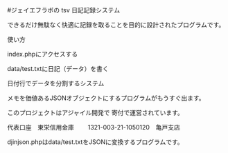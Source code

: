 
#ジェイエフラボの tsv
日記記録システム

できるだけ無駄なく快適に記録を取ることを目的に設計されたプログラムです。

使い方

index.phpにアクセスする

data/test.txtに日記（データ）を書く

日付行でデータを分割するシステム

メモを価値あるJSONオブジェクトにするプログラムがもうすぐ出ます。

このプロジェクトはアジャイル開発で 寄付で運営されています。

代表口座　東栄信用金庫 　　1321-003-21-1050120　亀戸支店

djinjson.phpはdata/test.txtをJSONに変換するプログラムです。
